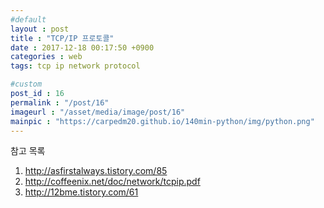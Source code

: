 ```yaml
---
#default
layout : post
title : "TCP/IP 프로토콜"
date : 2017-12-18 00:17:50 +0900
categories : web
tags: tcp ip network protocol

#custom
post_id : 16
permalink : "/post/16"
imageurl : "/asset/media/image/post/16"
mainpic : "https://carpedm20.github.io/140min-python/img/python.png"
---
```


참고 목록
1. http://asfirstalways.tistory.com/85
2. http://coffeenix.net/doc/network/tcpip.pdf
3. http://12bme.tistory.com/61
